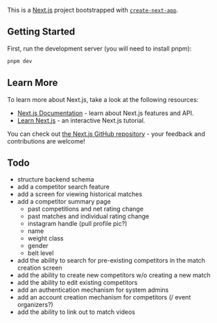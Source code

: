 This is a [Next.js](https://nextjs.org/) project bootstrapped with [`create-next-app`](https://github.com/vercel/next.js/tree/canary/packages/create-next-app).

## Getting Started

First, run the development server (you will need to install pnpm):

```bash
pnpm dev
```

## Learn More

To learn more about Next.js, take a look at the following resources:

- [Next.js Documentation](https://nextjs.org/docs) - learn about Next.js features and API.
- [Learn Next.js](https://nextjs.org/learn) - an interactive Next.js tutorial.

You can check out [the Next.js GitHub repository](https://github.com/vercel/next.js/) - your feedback and contributions are welcome!

## Todo

- structure backend schema
- add a competitor search feature
- add a screen for viewing historical matches
- add a competitor summary page
  - past competitions and net rating change
  - past matches and individual rating change
  - instagram handle (pull profile pic?)
  - name
  - weight class
  - gender
  - belt level
- add the ability to search for pre-existing competitors in the match creation screen
- add the ability to create new competitors w/o creating a new match
- add the ability to edit existing competitors
- add an authentication mechanism for system admins
- add an account creation mechanism for competitors (/ event organizers?)
- add the ability to link out to match videos
